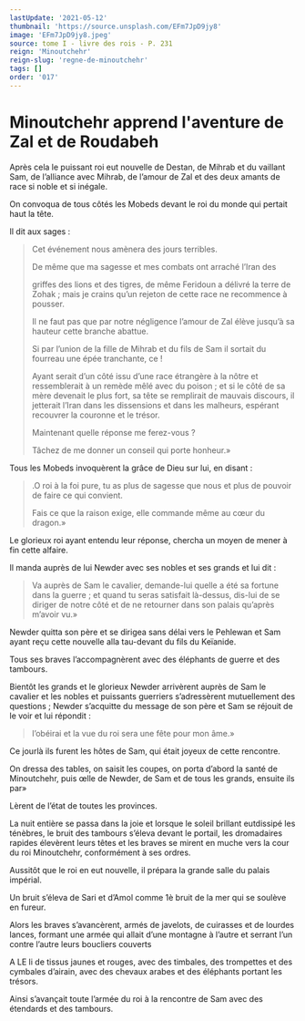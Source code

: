 ```yaml
---
lastUpdate: '2021-05-12'
thumbnail: 'https://source.unsplash.com/EFm7JpD9jy8'
image: 'EFm7JpD9jy8.jpeg'
source: tome I - livre des rois - P. 231
reign: 'Minoutchehr'
reign-slug: 'regne-de-minoutchehr'
tags: []
order: '017'
---
```


# Minoutchehr apprend l'aventure de Zal et de Roudabeh

Après cela le puissant roi eut nouvelle de Destan, de Mihrab et du vaillant Sam, de l’alliance avec Mihrab, de l’amour de Zal et des deux amants de race si noble et si inégale.

On convoqua de tous côtés les Mobeds devant le roi du monde qui pertait haut la tête.

Il dit aux sages :

> Cet événement nous amènera des jours terribles.
>
> De même que ma sagesse et mes combats ont arraché l’Iran des
>
> griffes des lions et des tigres, de même Feridoun a délivré la terre de Zohak ; mais je crains qu’un rejeton de cette race ne recommence à pousser.
>
> Il ne faut pas que par notre négligence l’amour de Zal élève jusqu’à sa hauteur cette branche abattue.
>
> Si par l’union de la fille de Mihrab et du fils de Sam il sortait du fourreau une épée tranchante, ce !
>
> Ayant serait d’un côté issu d’une race étrangère à la nôtre et ressemblerait à un remède mêlé avec du poison ; et si le côté de sa mère devenait le plus fort, sa tête se remplirait de mauvais discours, il jetterait l’Iran dans les dissensions et dans les malheurs, espérant recouvrer la couronne et le trésor.
>
> Maintenant quelle réponse me ferez-vous ?
>
> Tâchez de me donner un conseil qui porte honheur.»

Tous les Mobeds invoquèrent la grâce de Dieu sur lui, en disant :

> .O roi à la foi pure, tu as plus de sagesse que nous et plus de pouvoir de faire ce qui convient.
>
> Fais ce que la raison exige, elle commande même au cœur du dragon.»

Le glorieux roi ayant entendu leur réponse, chercha un moyen de mener à fin cette alfaire.

Il manda auprès de lui Newder avec ses nobles et ses grands et lui dit :

> Va auprès de Sam le cavalier, demande-lui quelle a été sa fortune dans la guerre ; et quand tu seras satisfait là-dessus, dis-lui de se diriger de notre côté et de ne retourner dans son palais qu’après m’avoir vu.»

Newder quitta son père et se dirigea sans délai vers le Pehlewan et Sam ayant reçu cette nouvelle alla tau-devant du fils du Keïanide.

Tous ses braves l’accompagnèrent avec des éléphants de guerre et des tambours.

Bientôt les grands et le glorieux Newder arrivèrent auprès de Sam le cavalier et les nobles et puissants guerriers s’adressèrent mutuellement des questions ; Newder s’acquitte du message de son père et Sam se réjouit de le voir et lui répondit :

> l’obéirai et la vue du roi sera une fête pour mon âme.»

Ce jourlà ils furent les hôtes de Sam, qui était joyeux de cette rencontre.

On dressa des tables, on saisit les coupes, on porta d’abord la santé de Minoutchehr, puis œlle de Newder, de Sam et de tous les grands, ensuite ils par»

Lèrent de l’état de toutes les provinces.

La nuit entière se passa dans la joie et lorsque le soleil brillant eutdissipé les ténèbres, le bruit des tambours s’éleva devant le portail, les dromadaires rapides élevèrent leurs têtes et les braves se mirent en muche vers la cour du roi Minoutchehr, conformément à ses ordres.

Aussitôt que le roi en eut nouvelle, il prépara la grande salle du palais impérial.

Un bruit s’éleva de Sari et d’Amol comme 1è bruit de la mer qui se soulève en fureur.

Alors les braves s’avancèrent, armés de javelots, de cuirasses et de lourdes lances, formant une armée qui allait d’une montagne à l’autre et serrant l’un contre l’autre leurs boucliers couverts

A LE li de tissus jaunes et rouges, avec des timbales, des trompettes et des cymbales d’airain, avec des chevaux arabes et des éléphants portant les trésors.

Ainsi s’avançait toute l’armée du roi à la rencontre de Sam avec des étendards et des tambours.
